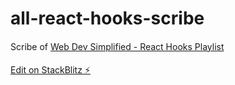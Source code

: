 # all-react-hooks-scribe

####

Scribe of [Web Dev Simplified - React Hooks Playlist](https://www.youtube.com/playlist?list=PLZlA0Gpn_vH8EtggFGERCwMY5u5hOjf-h)

####

[Edit on StackBlitz ⚡️](https://stackblitz.com/edit/react-neq5hf)
